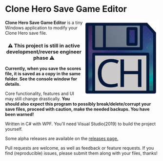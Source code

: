# Clone Hero Save Game Editor
<p><a target="_blank" rel="noopener noreferrer" href="https://raw.githubusercontent.com/matthiasduyck/CloneHeroSaveGameEditor/master/Clone%20Hero%20Save%20Game%20Editor%20Icon.png"><img src="https://raw.githubusercontent.com/matthiasduyck/CloneHeroSaveGameEditor/master/Clone%20Hero%20Save%20Game%20Editor%20Icon.png" width="250" align="right" style="max-width:100%;"></a></p>

<strong>Clone Hero Save Game Editor</strong> is a tiny Windows application to modify your Clone Hero save file.

<h3 align="center">

<g-emoji class="g-emoji" alias="warning" fallback-src="https://github.githubassets.com/images/icons/emoji/unicode/26a0.png">⚠️</g-emoji>
This project is still in active development/reverse engineer phase
<g-emoji class="g-emoji" alias="warning" fallback-src="https://github.githubassets.com/images/icons/emoji/unicode/26a0.png">⚠️</g-emoji>
</h3>

<strong>Currently, when you save the scores file, it is saved as a copy in the same folder. See the console window for details.</strong>

Core functionality, features and UI may still change drastically.
<strong>You should also expect this program to possibly break/delete/corrupt your save files, proceed with caution, make the needed backups. You have been warned!</strong>

Written in C# with WPF.
You'll need Visual Studio(2019) to build the project yourself.

Some alpha releases are available on the <a href="https://github.com/matthiasduyck/CloneHeroSaveGameEditor/releases">releases page.</a>

Pull requests are welcome, as well as feedback or feature requests. If you find (reproducible) issues, please submit them along with your files, thanks!
